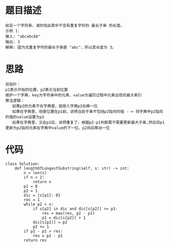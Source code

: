 # 题目描述
    给定一个字符串，请你找出其中不含有重复字符的 最长子串 的长度。
    示例 1:
    输入: "abcabcbb"
    输出: 3 
    解释: 因为无重复字符的最长子串是 "abc"，所以其长度为 3。

# 思路
    双指针：
    p1表示开始的位置，p2表示当前位置
    维护一个字典，key为字符串中的元素，value为遍历过程中元素出现的最大索引
    算法逻辑：
       如果p2的元素不在字典里，就放入字典p2右移一位
       如果在字典里，但是位置在p1前，说明当前子串不包括p2指向的值 --> 将字典中p2指向的值的value设置为p2
       如果在字典里，又在p1后，说明重复了，根据p2-p1判断需不需要更新最大子串,然后将p1更新为p2指向元素在字典中value的下一位，p2向后移动一位
# 代码
```
class Solution:
    def lengthOfLongestSubstring(self, s: str) -> int:
        n = len(s)
        if n < 2:
            return n
        p1 = 0
        p2 = 1
        dic = {s[p1]: 0}
        res = 1
        while p2 < n:
            if s[p2] in dic and dic[s[p2]] >= p1:
                res = max(res, p2 - p1)
                p1 = dic[s[p2]] + 1
            dic[s[p2]] = p2
            p2 += 1
        if p2 - p1 > res:
            res = p2 - p1 
        return res
```
